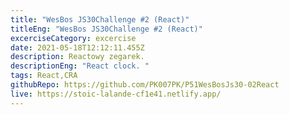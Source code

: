 ```yaml
---
title: "WesBos JS30Challenge #2 (React)"
titleEng: "WesBos JS30Challenge #2 (React)"
excerciseCategory: excercise
date: 2021-05-18T12:12:11.455Z
description: Reactowy zegarek.
descriptionEng: "React clock. "
tags: React,CRA
githubRepo: https://github.com/PK007PK/P51WesBosJs30-02React
live: https://stoic-lalande-cf1e41.netlify.app/
---
```

